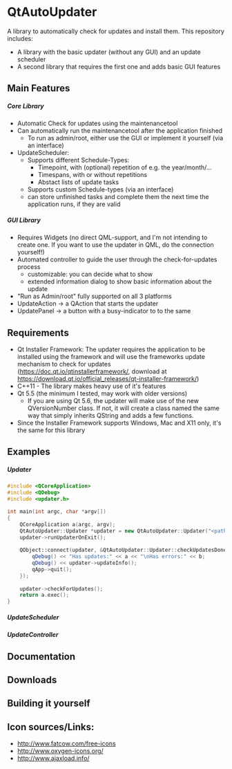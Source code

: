 # QtAutoUpdater
A library to automatically check for updates and install them. This repository includes:
 - A library with the basic updater (without any GUI) and an update scheduler
 - A second library that requires the first one and adds basic GUI features

## Main Features
##### Core Library
 - Automatic Check for updates using the maintenancetool
 - Can automatically run the maintenancetool after the application finished
   - To run as admin/root, either use the GUI or implement it yourself (via an interface)
 - UpdateScheduler:
   - Supports different Schedule-Types:
     - Timepoint, with (optional) repetition of e.g. the year/month/...
     - Timespans, with or without repetitions
     - Abstact lists of update tasks
   - Supports custom Schedule-types (via an interface)
   - can store unfinished tasks and complete them the next time the application runs, if they are valid

##### GUI Library
 - Requires Widgets (no direct QML-support, and I'm not intending to create one. If you want to use the updater in QML, do the connection yourself!)
 - Automated controller to guide the user through the check-for-updates process
   - customizable: you can decide what to show
   - extended information dialog to show basic information about the update
 - "Run as Admin/root" fully supported on all 3 platforms
 - UpdateAction -> a QAction that starts the updater
 - UpdatePanel -> a button with a busy-indicator to to the same

## Requirements
 - Qt Installer Framework: The updater requires the application to be installed using the framework and will use the frameworks update mechanism to check for updates (https://doc.qt.io/qtinstallerframework/, download at https://download.qt.io/official_releases/qt-installer-framework/)
 - C++11 - The library makes heavy use of it's features
 - Qt 5.5 (the minimum I tested, may work with older versions)
   - If you are using Qt 5.6, the updater will make use of the new QVersionNumber class. If not, it will create a class named the same way that simply inherits QString and adds a few functions.
 - Since the Installer Framework supports Windows, Mac and X11 only, it's the same for this library 

## Examples
##### Updater
```c++
#include <QCoreApplication>
#include <QDebug>
#include <updater.h>

int main(int argc, char *argv[])
{
    QCoreApplication a(argc, argv);
    QtAutoUpdater::Updater *updater = new QtAutoUpdater::Updater("<path_to>/maintenancetool", &a);
    updater->runUpdaterOnExit();
    
    QObject::connect(updater, &QtAutoUpdater::Updater::checkUpdatesDone, [updater](bool a, bool b){
        qDebug() << "Has updates:" << a << "\nHas errors:" << b;
        qDebug() << updater->updateInfo();
        qApp->quit();
    });
    
    updater->checkForUpdates();
    return a.exec();
}
```

##### UpdateScheduler
##### UpdateController

## Documentation

## Downloads

## Building it yourself

## Icon sources/Links:
 - http://www.fatcow.com/free-icons
 - http://www.oxygen-icons.org/
 - http://www.ajaxload.info/
